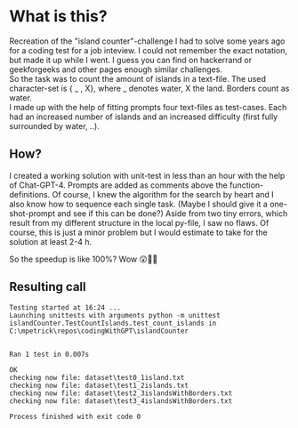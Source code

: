 # What is this?
Recreation of the "island counter"-challenge I had to solve some years ago for a coding test for a job inteview. I could not remember the exact notation, but made it up while I went. I guess you can find on hackerrand or geekforgeeks and other pages enough similar challenges.  
So the task was to count the amount of islands in a text-file. The used character-set is { _ , X}, where _ denotes water, X the land. Borders count as water.  
I made up with the help of fitting prompts four text-files as test-cases. Each had an increased number of islands and an increased difficulty (first fully surrounded by water, ..).  

## How?
I created a working solution with unit-test in less than an hour with the help of Chat-GPT-4. Prompts are added as comments above the function-definitions. Of course, I knew the algorithm for the search by heart and I also know how to sequence each single task. (Maybe I should give it a one-shot-prompt and see if this can be done?)
Aside from two tiny errors, which result from my different structure in the local py-file, I saw no flaws. Of course, this is just a minor problem but I would estimate to take for the solution at least 2-4 h.

So the speedup is like 100%? Wow 😲👍🏻

## Resulting call

```
Testing started at 16:24 ...
Launching unittests with arguments python -m unittest islandCounter.TestCountIslands.test_count_islands in C:\mpetrick\repos\codingWithGPT\islandCounter


Ran 1 test in 0.007s

OK
checking now file: dataset\test0_1island.txt
checking now file: dataset\test1_2islands.txt
checking now file: dataset\test2_3islandsWithBorders.txt
checking now file: dataset\test3_4islandsWithBorders.txt

Process finished with exit code 0
```
